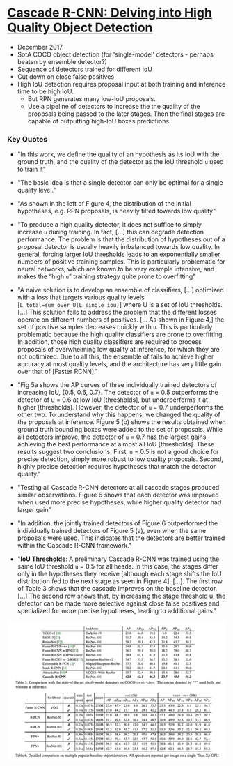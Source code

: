 # [Cascade R-CNN: Delving into High Quality Object Detection](https://arxiv.org/abs/1712.00726)

- December 2017
- SotA COCO object detection (for 'single-model' detectors - perhaps beaten by ensemble detector?)
- Sequence of detectors trained for different IoU
- Cut down on close false positives
- High IoU detection requires proposal input at both training and inference time to be high IoU. 
    - But RPN generates many low-IoU proposals. 
    - Use a pipeline of detectors to increase the the quality of the proposals being passed to the later stages. Then the final stages are capable of outputting high-IoU boxes predictions.  

### Key Quotes
- "In this work, we define the quality of an hypothesis as its IoU with the ground truth, and the quality of the detector as the IoU threshold `u` used to train it"


- "The basic idea is that a single detector can only be optimal for a single quality level."


- "As shown in the left of Figure 4, the distribution of the initial hypotheses, e.g. RPN proposals, is heavily tilted towards low quality"


- "To produce a high quality detector, it does not suffice to simply increase `u` during training. In fact, [...] this can degrade detection performance. The problem is that the distribution of hypotheses out of a proposal detector is usually heavily imbalanced towards low quality. In general, forcing larger IoU thresholds leads to an exponentially smaller numbers of positive training samples. This is particularly problematic for neural networks, which are known to be very example intensive, and makes the “high `u`” training strategy quite prone to overfitting"


- "A naive solution is to develop an ensemble of classifiers, [...] optimized with a loss that targets various quality levels [`L_total=sum_over_U(L_single_iou)`] where U is a set of IoU thresholds. [...] This solution fails to address the problem that the different losses operate on different numbers of positives. [... As shown in Figure 4,] the set of positive samples decreases quickly with `u`. This is particularly problematic because the high quality classifiers are prone to overfitting. In addition, those high quality classifiers are required to process proposals of overwhelming low quality at inference, for which they are not optimized. Due to all this, the ensemble of fails to achieve higher accuracy at most quality levels, and the architecture has very little gain over that of [Faster RCNN]."


- "Fig 5a shows the AP curves of three individually trained detectors of increasing IoU, {0.5, 0.6, 0.7}. The detector of `u` = 0.5 outperforms the detector of u = 0.6 at low IoU [thresholds], but underperforms it at higher [thresholds]. However, the detector of `u` = 0.7 underperforms the other two. To understand why this happens, we changed the quality of the proposals at inference.  Figure 5 (b) shows the results obtained when ground truth bounding boxes were added to the set of proposals. While all detectors improve, the detector of `u` = 0.7 has the largest gains, achieving the best performance at almost all IoU [thresholds]. These results suggest two conclusions. First, `u` = 0.5 is not a good choice for precise detection, simply more robust to low quality proposals. Second, highly precise detection requires hypotheses that match the detector quality."


- "Testing all Cascade R-CNN detectors at all cascade stages produced similar observations. Figure 6 shows that each detector was improved when used more precise hypotheses, while higher quality detector had larger gain"


- "In addition, the jointly trained detectors of Figure 6 outperformed the individually trained detectors of Figure 5 (a), even when the same proposals were used. This indicates that the detectors are better trained within the Cascade R-CNN framework."


- "**IoU Thresholds**: A preliminary Cascade R-CNN was trained using the same IoU threshold `u` = 0.5 for all heads. In this case, the stages differ only in the hypotheses they receive [although each stage shifts the IoU distribution fed to the next stage as seen in Figure 4]. [...]. The first row of Table 3 shows that the cascade improves on the baseline detector. [...] The second row shows that, by increasing the stage threshold u, the detector can be made more selective against close false positives and specialized for more precise hypotheses, leading to additional gains."


![Results and Comparison with other SotA models](images/cascade_rcnn_results.png)